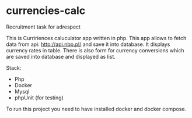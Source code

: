 # currencies-calc
Recruitment task for adrespect

This is Curririences caluculator app written in php. This app allows to fetch data from api: http://api.nbp.pl/ and save it into database. 
It displays currency rates in table. There is also form for currency conversions which are saved into database and displayed as list.

Stack: 
- Php
- Docker
- Mysql
- phpUnit (for testing)

To run this project you need to have installed docker and docker compose.
